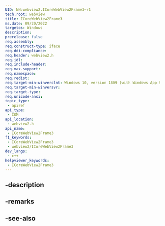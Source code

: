 ```yaml
---
UID: NN:webview2.ICoreWebView2Frame3~r1
tech.root: webview
title: ICoreWebView2Frame3
ms.date: 09/20/2022
targetos: Windows
description: 
prerelease: false
req.assembly: 
req.construct-type: iface
req.ddi-compliance: 
req.header: webview2.h
req.idl: 
req.include-header: 
req.max-support: 
req.namespace: 
req.redist: 
req.target-min-winverclnt: Windows 10, version 1809 (with Windows App SDK 1.1 or later)
req.target-min-winversvr: 
req.target-type: 
req.unicode-ansi: 
topic_type:
 - apiref
api_type:
 - COM
api_location:
 - webview2.h
api_name:
 - ICoreWebView2Frame3
f1_keywords:
 - ICoreWebView2Frame3
 - webview2/ICoreWebView2Frame3
dev_langs:
 - c++
helpviewer_keywords:
 - ICoreWebView2Frame3
---
```


## -description

## -remarks

## -see-also

